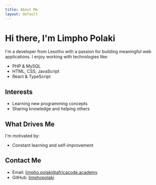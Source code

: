 ```yaml
---
title: About Me
layout: default
---
```


# Hi there, I'm Limpho Polaki

I'm a developer from Lesotho with a passion for building meaningful web applications. I enjoy working with technologies like:

- PHP & MySQL
- HTML, CSS, JavaScript
- React & TypeScript

## Interests
- Learning new programming concepts
- Sharing knowledge and helping others

## What Drives Me

I'm motivated by:
- Constant learning and self-improvement

## Contact Me
- Email: limpho.polaki@africacode.academy
- GitHub: [limphopolaki](https://github.com/crotcash)

